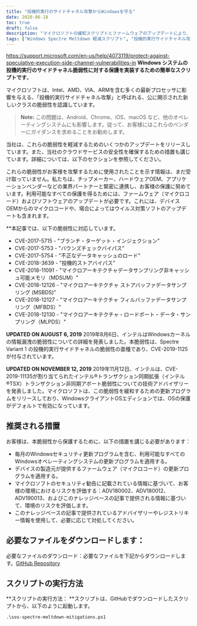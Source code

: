 ```yaml
---
title: "投機的実行のサイドチャネル攻撃からWindowsを守る"
date: 2020-06-18
toc: true
draft: false
description: "マイクロソフトの緩和スクリプトとファームウェアのアップデートにより、投機的実行サイドチャネル攻撃からWindowsシステムを保護する方法について説明します。"
tags: ["Windows Spectre Meltdown 軽減スクリプト", "投機的実行サイドチャネル攻撃", "マイクロソフト", "インテル", "エーエムディー", "ビアイエ", "アーム", "アンドロイド", "クローム", "アイオーエス", "マックオス", "ブランチターゲットインジェクション", "バウンズチェック・バイパス", "ローグデータキャッシュの負荷", "投機的ストアバイパス", "マイクロアーキテクチャデータサンプリング", "CVEs", "ファームウェアのアップデート", "GitHub リポジトリ", "パワーシェル"]
---
```

https://support.microsoft.com/en-us/help/4073119/protect-against-speculative-execution-side-channel-vulnerabilities-in
**Windows システムの投機的実行のサイドチャネル脆弱性に対する保護を実装するための簡単なスクリプトです**。

マイクロソフトは、Intel、AMD、VIA、ARMを含む多くの最新プロセッサに影響を与える、「投機的実行サイドチャネル攻撃」と呼ばれる、公に開示された新しいクラスの脆弱性を認識しています。

> **Note:** この問題は、Android、Chrome、iOS、macOS など、他のオペレーティングシステムにも影響します。従って、お客様にはこれらのベンダーにガイダンスを求めることをお勧めします。

当社は、これらの脆弱性を軽減するためのいくつかのアップデートをリリースしています。また、当社のクラウドサービスの安全性を確保するための措置も講じています。詳細については、以下のセクションを参照してください。

これらの脆弱性がお客様を攻撃するために使用されたことを示す情報は、まだ受け取っていません。私たちは、チップメーカー、ハードウェアOEM、アプリケーションベンダーなどの業界パートナーと緊密に連携し、お客様の保護に努めています。利用可能なすべての保護を得るためには、ファームウェア（マイクロコード）およびソフトウェアのアップデートが必要です。これには、デバイスOEMからのマイクロコードや、場合によってはウイルス対策ソフトのアップデートも含まれます。

**本記事では、以下の脆弱性に対応しています。
- CVE-2017-5715 - "ブランチ・ターゲット・インジェクション"
- CVE-2017-5753 - "バウンズチェックバイパス"
- CVE-2017-5754 - "不正なデータキャッシュのロード"
- CVE-2018-3639 - "投機的ストアバイパス"
- CVE-2018-11091 - "マイクロアーキテクチャデータサンプリング非キャッシュ可能メモリ（MDSUM）"
- CVE-2018-12126 - "マイクロアーキテクチャ ストアバッファデータサンプリング (MSBDS)"
- CVE-2018-12127 - "マイクロアーキテクチャ フィルバッファデータサンプリング（MFBDS）"
- CVE-2018-12130 - "マイクロアーキテクチャ・ロードポート・データ・サンプリング（MLPDS）"

**UPDATED ON AUGUST 6, 2019** 2019年8月6日、インテルはWindowsカーネルの情報漏洩の脆弱性についての詳細を発表しました。本脆弱性は、Spectre Variant 1 の投機的実行サイドチャネルの脆弱性の亜種であり、CVE-2019-1125 が付与されています。

**UPDATED ON NOVEMBER 12, 2019** 2019年11月12日、インテルは、CVE-2019-11135が割り当てられたインテル®トランザクション同期拡張（インテル®TSX）トランザクション非同期アボート脆弱性についての技術アドバイザリーを発表しました。マイクロソフトは、この脆弱性を緩和するための更新プログラムをリリースしており、WindowsクライアントOSエディションでは、OSの保護がデフォルトで有効になっています。

## 推奨される措置
お客様は、本脆弱性から保護するために、以下の措置を講じる必要があります：

- 毎月のWindowsセキュリティ更新プログラムを含む、利用可能なすべてのWindowsオペレーティングシステムの更新プログラムを適用する。
- デバイスの製造元が提供するファームウェア（マイクロコード）の更新プログラムを適用する。
- マイクロソフトのセキュリティ勧告に記載されている情報に基づいて、お客様の環境におけるリスクを評価する：ADV180002、ADV180012、ADV190013、およびこのナレッジベースの記事で提供される情報に基づいて、環境のリスクを評価します。
- このナレッジベースの記事で提供されているアドバイザリーやレジストリキー情報を使用して、必要に応じて対処してください。

## 必要なファイルをダウンロードします：

必要なファイルのダウンロード：必要なファイルを下記からダウンロードします。[GitHub Repository](https://github.com/simeononsecurity/Windows-Spectre-Meltdown-Mitigation-Script)

## スクリプトの実行方法

**スクリプトの実行方法： **スクリプトは、GitHubでダウンロードしたスクリプトから、以下のように起動します。
```
.\sos-spectre-meltdown-mitigations.ps1
```
